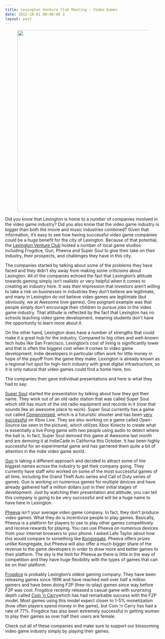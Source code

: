 ```yaml
---
title: Lexington Venture Club Meeting - Video Games
date: 2012-10-01 00:00:00 Z
layout: post
---
```

 
<p><figure class="tmblr-full" data-orig-height="338" data-orig-width="600" data-orig-src="https://pbs.twimg.com/media/A2ODWToCMAADwB8.jpg"><img src="https://66.media.tumblr.com/0f9b4828fe74a62e8f074415f8b91420/tumblr_inline_pk9tykceEB1spm8pc_540.jpg" width="590" data-orig-height="338" data-orig-width="600" data-orig-src="https://pbs.twimg.com/media/A2ODWToCMAADwB8.jpg"/></figure></p>
<p>Did you know that Lexington is home to a number of companies involved in the video game industry? Did you also know that the video game industry is bigger than both the movie and music industries combined? Given that information, it&rsquo;s easy to see how having successful video game companies could be a huge benefit for the city of Lexington. Because of that potential, the <a href="http://lexingtonventureclub.com/" target="_blank">Lexington Venture Club</a> hosted a number of local game studios including Frogdice, Gun, Pheeva and Super Soul to give their take on their industry, their prospects, and challenges they have in this city.</p>
<p>The companies started by talking about some of the problems they have faced and they didn&rsquo;t shy away from making some criticisms about Lexington. All of the companies echoed the fact that Lexington&rsquo;s attitude towards gaming simply isn&rsquo;t realistic or very helpful when it comes to creating an industry here. It was their impression that investors aren&rsquo;t willing to take a risk on businesses in industries they don&rsquo;t believe are legitimate, and many in Lexington do not believe video games are legitimate (but obviously, we at Awesome love games). One poignant example was that people simply don&rsquo;t encourage their children to pursue jobs in the video game industry. That attitude is reflected by the fact that Lexington has no schools teaching video game development, meaning students don&rsquo;t have the opportunity to learn more about it.</p>
<p>On the other hand, Lexington does have a number of strengths that could make it a great hub for the industry. Compared to big cities and well-known tech hubs like San Francisco, Lexington&rsquo;s cost of living is significantly lower and that is often the biggest cost when it comes to video game development. Indie developers in particular often work for little money in hope of the payoff from the game they make. Lexington is already known as a regional hot spot for high-tech industry with great digital infrastructure, so it is only natural that video games could find a home here, too.</p>
<p>The companies then gave individual presentations and here is what they had to say:</p>
<p><a href="http://www.facebook.com/SuperSoulStudio" target="_blank">Super Soul</a> started the presentation by talking about how they got their name. They work out of an old radio station that was called Super Soul which still has much of the old radio equipment and records in it (now that sounds like an awesome place to work). Super Soul currently has a game out called <a href="http://compromisedgame.com/" target="_blank">Compromised</a>, which is a futuristic shooter and has been <a href="http://gear-fish.com/?reviews=compromised-developer-challenge" target="_blank">very successful</a> on Xbox Live. They are also working on a game called Open-Source (as seen in the picture), which utilizes Xbox Kinects to create what is essentially a live Pong game with two people using audio to detect where the ball is. In fact, Super Soul demoed this game at Awesome last month and are demoing it at IndieCade in California this October. It has been highly successful for an experimental game and has garnered them quite a bit of attention in the indie video game world.</p>
<p><a href="http://www.fearthegun.com/" target="_blank">Gun</a> is taking a different approach and decided to attract some of the biggest names across the industry to get their company going. They currently have staff who worked on some of the most successful games of all time, including the Grand Theft Auto series and Call of Duty series of games. Gun is working on numerous games for multiple devices and have already gathered half a million dollars just in their initial stages of development. Just by watching their presentation and attitude, you can tell this company is going to be very successful and will be a huge name to have here in Lexington.</p>
<p><a href="http://pheeva.com/" target="_blank">Pheeva</a> isn&rsquo;t your average video game company. In fact, they don&rsquo;t produce video games. What they do is incentivize people to play games. Basically, Pheeva is a platform for players to use to play other games competitively and receive rewards for playing. You can use Pheeva on numerous devices from your internet browsers to your phone. I asked Lafe Taylor about how this would compare to something like <a href="http://www.kongregate.com/" target="_blank">Kongregate</a>. Pheeva offers prizes unlike Kongregate, but Pheeva will also offer a much bigger share of the revenue to the game developers in order to draw more and better games to their platform. The sky is the limit for Pheeva as there is little in the way of competition and they have huge flexibility with the types of games that can be on their platform.</p>
<p><a href="http://frogdice.com/" target="_blank">Frogdice</a> is probably Lexington&rsquo;s oldest gaming company. They have been releasing games since 1996 and have reached well over half a million gamers and have been doing F2P (free-to-play) games since way before F2P was cool. Frogdice recently released a casual game with surprising depth called <a href="http://coinncarry.com/" target="_blank">Coin &lsquo;n Carry</a>which has had remarkable success with the F2P model. Most games using this model expect closer to 1-5% monetization (how often players spend money in the game), but Coin 'n Carry has had a rate of 77%. Frogdice has also been extremely successful in getting women to play their games as over half their users are female.</p>
<p>Check out all of these companies and make sure to support our blossoming video game industry simply by playing their games.</p>
